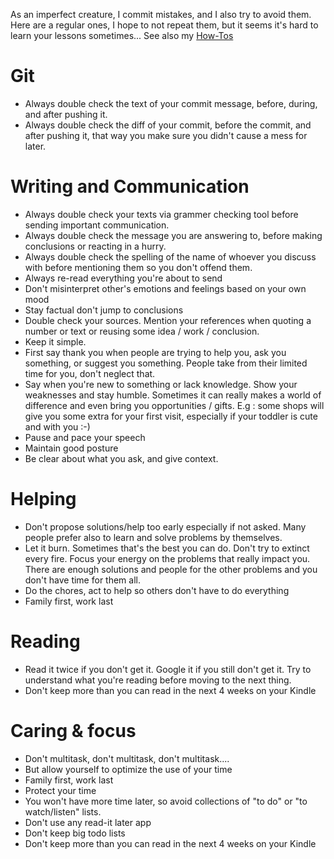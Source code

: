As an imperfect creature, I commit mistakes, and I also try to avoid them. Here are a regular ones, I hope to not repeat them, but it seems it's hard to learn your lessons sometimes...
See also my [How-Tos](https://gist.github.com/MorganGeek/dac6edbff15300368341b63840750260)

# Git
* Always double check the text of your commit message, before, during, and after pushing it.
* Always double check the diff of your commit, before the commit, and after pushing it, that way you make sure you didn't cause a mess for later.

# Writing and Communication
* Always double check your texts via grammer checking tool before sending important communication. 
* Always double check the message you are answering to, before making conclusions or reacting in a hurry.
* Always double check the spelling of the name of whoever you discuss with before mentioning them so you don't offend them. 
* Always re-read everything you're about to send
* Don't misinterpret other's emotions and feelings based on your own mood 
* Stay factual don't jump to conclusions
* Double check your sources. Mention your references when quoting a number or text or reusing some idea / work / conclusion.
* Keep it simple.
* First say thank you when people are trying to help you, ask you something, or suggest you something. People take from their limited time for you, don't neglect that.
* Say when you're new to something or lack knowledge. Show your weaknesses and stay humble. Sometimes it can really makes a world of difference and even bring you opportunities / gifts. E.g : some shops will give you some extra for your first visit, especially if your toddler is cute and with you :-) 
* Pause and pace your speech
* Maintain good posture
* Be clear about what you ask, and give context.

# Helping
* Don't propose solutions/help too early especially if not asked. Many people prefer also to learn and solve problems by themselves.
* Let it burn. Sometimes that's the best you can do. Don't try to extinct every fire. Focus your energy on the problems that really impact you. There are enough solutions and people for the other problems and you don't have time for them all.
* Do the chores, act to help so others don't have to do everything
* Family first, work last 

# Reading
* Read it twice if you don't get it. Google it if you still don't get it. Try to understand what you're reading before moving to the next thing.
* Don't keep more than you can read in the next 4 weeks on your Kindle

# Caring & focus
* Don't multitask, don't multitask, don't multitask.... 
* But allow yourself to optimize the use of your time
* Family first, work last 
* Protect your time
* You won't have more time later, so avoid collections of "to do" or "to watch/listen" lists.
* Don't use any read-it later app
* Don't keep big todo lists
* Don't keep more than you can read in the next 4 weeks on your Kindle
